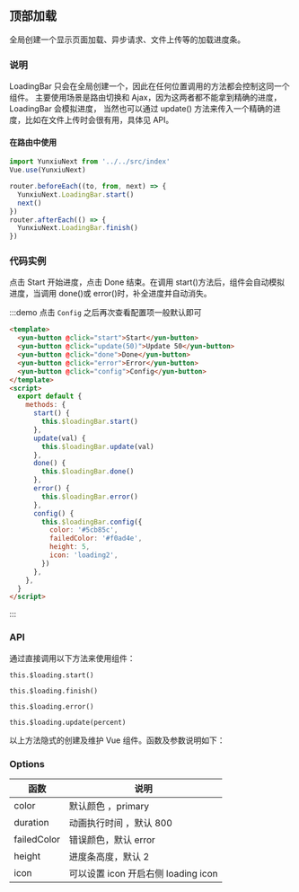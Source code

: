 ## 顶部加载

<template>
    <div class="global-anchor">
      <yun-anchor :scroll-offset="100">
        <yun-anchor-link href="#shuo-ming" title="说明"></yun-anchor-link>
        <yun-anchor-link href="#dai-ma-shi-li" title="代码实例"></yun-anchor-link>
        <yun-anchor-link href="#api" title="API"></yun-anchor-link>
        <yun-anchor-link href="#attributes" title="Attributes"></yun-anchor-link>
      </yun-anchor>
    </div>
</template>

全局创建一个显示页面加载、异步请求、文件上传等的加载进度条。

### 说明

LoadingBar 只会在全局创建一个，因此在任何位置调用的方法都会控制这同一个组件。 主要使用场景是路由切换和 Ajax，因为这两者都不能拿到精确的进度，LoadingBar 会模拟进度， 当然也可以通过 update()
方法来传入一个精确的进度，比如在文件上传时会很有用，具体见 API。

#### 在路由中使用

```javascript
import YunxiuNext from '../../src/index'
Vue.use(YunxiuNext)

router.beforeEach((to, from, next) => {
  YunxiuNext.LoadingBar.start()
  next()
})
router.afterEach(() => {
  YunxiuNext.LoadingBar.finish()
})
```

### 代码实例

点击 Start 开始进度，点击 Done 结束。在调用 start()方法后，组件会自动模拟进度，当调用 done()或 error()时，补全进度并自动消失。

:::demo 点击 `Config` 之后再次查看配置项一般默认即可

```html
<template>
  <yun-button @click="start">Start</yun-button>
  <yun-button @click="update(50)">Update 50</yun-button>
  <yun-button @click="done">Done</yun-button>
  <yun-button @click="error">Error</yun-button>
  <yun-button @click="config">Config</yun-button>
</template>
<script>
  export default {
    methods: {
      start() {
        this.$loadingBar.start()
      },
      update(val) {
        this.$loadingBar.update(val)
      },
      done() {
        this.$loadingBar.done()
      },
      error() {
        this.$loadingBar.error()
      },
      config() {
        this.$loadingBar.config({
          color: '#5cb85c',
          failedColor: '#f0ad4e',
          height: 5,
          icon: 'loading2',
        })
      },
    },
  }
</script>
```

:::

### API

通过直接调用以下方法来使用组件：

    this.$loading.start()

    this.$loading.finish()

    this.$loading.error()

    this.$loading.update(percent)

以上方法隐式的创建及维护 Vue 组件。函数及参数说明如下：

### Options

| 函数        | 说明                                |
| ----------- | ----------------------------------- |
| color       | 默认颜色 ，primary                  |
| duration    | 动画执行时间 ，默认 800             |
| failedColor | 错误颜色，默认 error                |
| height      | 进度条高度，默认 2                  |
| icon        | 可以设置 icon 开启右侧 loading icon |
